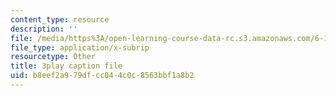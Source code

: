 ```yaml
---
content_type: resource
description: ''
file: /media/https%3A/open-learning-course-data-rc.s3.amazonaws.com/6-172-performance-engineering-of-software-systems-fall-2018/b8eef2a979dfcc044c0c8563bbf1a8b2_SS5KfIFzfEE.srt
file_type: application/x-subrip
resourcetype: Other
title: 3play caption file
uid: b8eef2a9-79df-cc04-4c0c-8563bbf1a8b2
---
```

